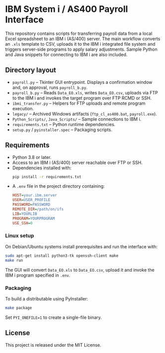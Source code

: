 # IBM System i / AS400 Payroll Interface

This repository contains scripts for transferring payroll data from a local
Excel spreadsheet to an IBM i (AS/400) server. The main workflow converts an
`.xls` template to CSV, uploads it to the IBM i integrated file system and
triggers server-side programs to apply salary adjustments. Sample Python and
Java snippets for connecting to IBM i are also included.

## Directory layout
- `payroll.py` – Tkinter GUI entrypoint. Displays a confirmation window and,
  on approval, runs `payroll_b.py`.
- `payroll_b.py` – Reads `Data_EO.xls`, writes `Data_EO.csv`, uploads via FTP
  to the IBM i and invokes the target program over FTP RCMD or SSH.
- `ibmi_transfer.py` – Helpers for FTP uploads and remote program execution.
- `legacy/` – Archived Windows artifacts (`ftp_cl_as400.bat`, `payroll.exe`).
- `Python_Scripts/`, `Java_Scripts/` – Sample connections to IBM i.
- `requirements.txt` – Python runtime dependencies.
- `setup.py` / `pyinstaller.spec` – Packaging scripts.

## Requirements
- Python 3.8 or later.
- Access to an IBM i (AS/400) server reachable over FTP or SSH.
- Dependencies installed with:
  ```bash
  pip install -r requirements.txt
  ```
- A `.env` file in the project directory containing:
  ```ini
  HOST=your.ibm.server
  USER=USER_PROFILE
  PASSWORD=PASSWORD
  REMOTE_DIR=/path/on/ifs
  LIB=YOURLIB
  PROGRAM=YOURPROGRAM
  USE_SSH=0
  ```

### Linux setup
On Debian/Ubuntu systems install prerequisites and run the interface with:
```bash
sudo apt-get install python3-tk openssh-client make
make run
```
The GUI will convert `Data_EO.xls` to `Data_EO.csv`, upload it and invoke the
IBM i program specified in `.env`.

### Packaging
To build a distributable using PyInstaller:
```bash
make package
```
Set `PYI_ONEFILE=1` to create a single-file binary.

## License
This project is released under the MIT License.
